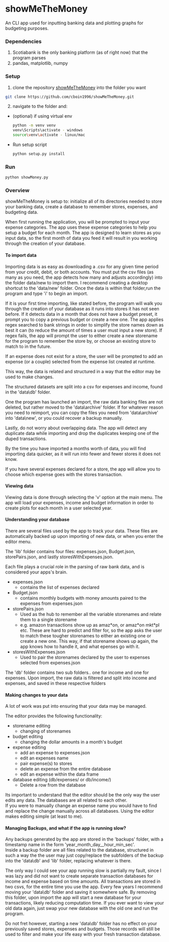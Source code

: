 # showMeTheMoney
An CLI app used for inputting banking data and plotting graphs for budgeting purposes.

### Dependencies

1. Scotiabank is the only banking platform (as of right now) that the program parses
2. pandas, matplotlib, numpy

### Setup

1. clone the repository [showMeTheMoney](https://github.com/cboin1996/showMeTheMoney.git) into the folder you want
```bash
git clone https://github.com/cboin1996/showMeTheMoney.git
```
2. navigate to the folder and:  
  - (optional) if using virtual env  
    ```bash 
    python -m venv venv
    venv\Scripts\activate - windows
    source\venv\activate - linux/mac
    ```
  - Run setup script
    ```bash 
    python setup.py install
    ```
### Run
```bash
python showMoney.py
```

### Overview
showMeTheMoney is setup to: initialize all of its directories needed to store your banking data, create a database to remember stores, expenses, and budgeting data.

When first running the application, you will be prompted to input your expense categories.  The app uses these expense categories to
help you setup a budget for each month.  The app is designed to learn stores as you input data, so the first month of data you feed it will result in you working through the creation of your database.

#### To import data
Importing data is as easy as downloading a .csv for any given time period from your credit, debit, or both accounts.  You must 
put the csv files (as many as you need, the app detects how many and adjusts accordingly) into the folder data/new to import them. I recommend
creating a desktop shortcut to the 'data/new' folder. Once the data is within that folder,run the program and type 'i' to begin an import.

If it is your first time importing, like stated before, the program will walk you through the creation of your database as it runs into stores it has not seen before.
If it detects data in a month that does not have a budget preset, it prompt you to copy a previous budget or create a new one.
The app applies regex searched to bank strings in order to simplify the store names down as best it can (to reduce the amount of times a user must input a new store).
If regex fails, the app will prompt the user to either create a new storename for the program to remember the store by, or choose an existing store to match to in the future.

If an expense does not exist for a store, the user will be prompted to add an expense (or a couple) selected from the expense list created at runtime.

This way, the data is related and structured in a way that the editor may be used to make changes. 

The structured datasets are split into a csv for expenses and income, found in the 'data\db' folder.

One the program has launched an import, the raw data banking files are not deleted, but rather moved to the 'data\archive' folder.
If for whatever reason you need to reimport, you can copy the files you need from 'data\archive' into 'data\new', or you could recover a backup manually.

Lastly, do not worry about overlapping data.  The app will detect any duplicate data while importing and drop the duplicates keeping one of the duped transactions.

By the time you have imported a months worth of data, you will find importing data quicker, as it will run into fewer and fewer stores it does not know.

If you have several expenses declared for a store, the app will allow you to choose which expense goes with the stores transaction.

#### Viewing data
Viewing data is done through selecting the 'v' option at the main menu.  The app will load your expenses, income and budget information in order
to create plots for each month in a user selected year. 

#### Understanding your database
There are several files used by the app to track your data.  These files are automatically backed up upon importing of new data, or when you
enter the editor menu.  

The 'lib' folder contains four files: expenses.json, Budget.json, storePairs.json, and lastly storesWithExpenses.json.

Each file plays a crucial role in the parsing of raw bank data, and is considered your apps's brain.  

- expenses.json  
  - contains the list of expenses declared  
- Budget.json  
  - contains monthly budgets with money amounts paired to the expenses from expenses.json  
- storePairs.json  
  - Used as the hub to remember all the variable storenames and relate them to a single storename
  - e.g. amazon transactions show up as amaz\*on, or amaz\*on mkt\*pl etc.  These are hard to predict and filter for, so the app asks the user to match these tougher storenames to either an existing one or create a new one.  This way, if that storename shows up again, the app knows how to handle it, and what epenses go with it.  
- storesWithExpenses.json  
  - Used to pair the storenames declared by the user to expenses selected from expenses.json  

The 'db' folder contains two sub folders.. one for income and one for expenses.  Upon import, the raw data is filtered and split into income and expenses, and saved in these respective folders

#### Making changes to your data
A lot of work was put into ensuring that your data may be managed.  

The editor provides the following functionality:  

- storename editing  
  - changing of storenames  
- budget editing  
  - changing the dollar amounts in a month's budget  
- expense editing  
  - add an expense to expenses.json  
  - edit an expenses name  
  - pair expense(s) to stores  
  - delete an expense from the entire database  
  - edit an expense within the data frame  
- database editing (db/expenses/ or db/income/)  
  - Delete a row from the database  

Its important to understand that the editor should be the only way the user edits any data.  The databases are all related to each other.  
If you were to manually change an expense name you would have to find and replace the change manually across all databases.  Using the editor makes editing simple (at least to me).  

#### Managing Backups, and what if the app is running slow?
Any backups generated by the app are stored in the 'backups' folder, with a timestamp name in the form 'year_month_day__hour_min_sec'.   
Inside a backup folder are all files related to the database, structured in such a way the the user may just copy/replace the subfolders of the backup into the 'data\db' and 'lib' folder, replacing whatever is there.

The only way I could see your app running slow is partially my fault, since I was lazy and did not want to create separate transaction databases for income and expense based on time amounts.  All transactions are stored in two csvs, for the entire time you use the app.  Every few years I recommend moving your 'data\db' folder and saving it somewhere safe.  By removing this folder, upon import the app will start a new database for your transactions, likely reducing computation time.  If you ever want to view your old data again, just swap your new database with the old one and run the program.

Do not fret however, starting a new 'data\db' folder has no effect on your previously saved stores, expenses and budgets. Those records will still be used to filter and make your life easy with your fresh transaction database.  


